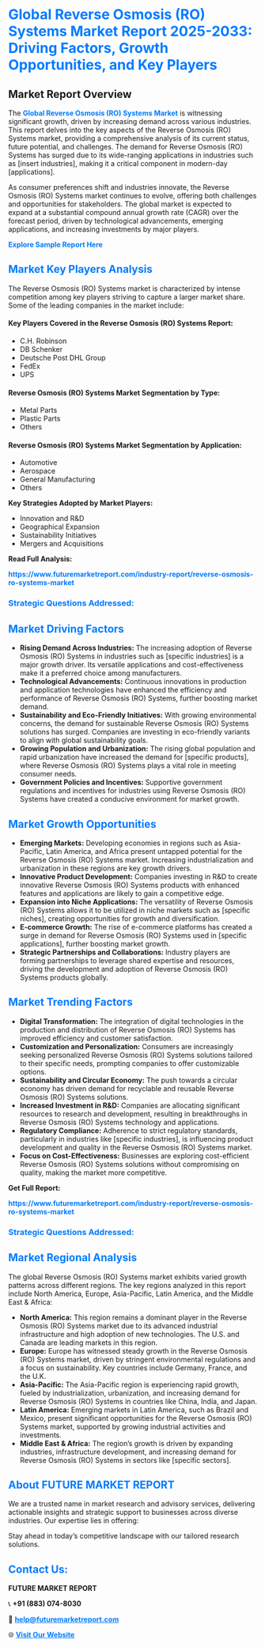 <h1 style="color: #007BFF;">Global Reverse Osmosis (RO) Systems Market Report 2025-2033: Driving Factors, Growth Opportunities, and Key Players</h1>

<section id="overview">
<h2>Market Report Overview</h2>
<p>The <a href="https://www.futuremarketreport.com/industry-report/reverse-osmosis-ro-systems-market" style="color: #007BFF; text-decoration: none;"><strong>Global Reverse Osmosis (RO) Systems Market</strong></a> is witnessing significant growth, driven by increasing demand across various industries. This report delves into the key aspects of the Reverse Osmosis (RO) Systems market, providing a comprehensive analysis of its current status, future potential, and challenges. The demand for Reverse Osmosis (RO) Systems has surged due to its wide-ranging applications in industries such as [insert industries], making it a critical component in modern-day [applications].</p>
<p>As consumer preferences shift and industries innovate, the Reverse Osmosis (RO) Systems market continues to evolve, offering both challenges and opportunities for stakeholders. The global market is expected to expand at a substantial compound annual growth rate (CAGR) over the forecast period, driven by technological advancements, emerging applications, and increasing investments by major players.</p>
</section>

<section id="overview">
<p><a href="https://www.futuremarketreport.com/request-sample/reportId=32224" style="color: #007BFF; text-decoration: none;"><strong>Explore Sample Report Here</strong></a></p>
</section>

<section id="key-players">
<h2 style="color: #007BFF;">Market Key Players Analysis</h2>
<p>The Reverse Osmosis (RO) Systems market is characterized by intense competition among key players striving to capture a larger market share. Some of the leading companies in the market include:</p>
<h4>Key Players Covered in the Reverse Osmosis (RO) Systems Report:</h4>
<ul><li>C.H. Robinson</li><li>DB Schenker</li><li>Deutsche Post DHL Group</li><li>FedEx</li><li>UPS</li></ul>
<h4>Reverse Osmosis (RO) Systems Market Segmentation by Type:</h4>
<ul><li>Metal Parts</li><li>Plastic Parts</li><li>Others</li></ul>

<h4>Reverse Osmosis (RO) Systems Market Segmentation by Application:</h4>
<ul><li>Automotive</li><li>Aerospace</li><li>General Manufacturing</li><li>Others</li></ul>
<p><strong>Key Strategies Adopted by Market Players:</strong></p>
<ul>
<li>Innovation and R&D</li>
<li>Geographical Expansion</li>
<li>Sustainability Initiatives</li>
<li>Mergers and Acquisitions</li>
</ul>
</section>

<section>
<p><strong>Read Full Analysis: </strong></p><a href="https://www.futuremarketreport.com/industry-report/reverse-osmosis-ro-systems-market" style="color: #007BFF; text-decoration: none;"><strong>https://www.futuremarketreport.com/industry-report/reverse-osmosis-ro-systems-market</strong></a>
<h3 style="color: #007BFF;">Strategic Questions Addressed:</h3>
</section>

<section id="driving-factors">
<h2 style="color: #007BFF;">Market Driving Factors</h2>
<ul>
<li><strong>Rising Demand Across Industries:</strong> The increasing adoption of Reverse Osmosis (RO) Systems in industries such as [specific industries] is a major growth driver. Its versatile applications and cost-effectiveness make it a preferred choice among manufacturers.</li>
<li><strong>Technological Advancements:</strong> Continuous innovations in production and application technologies have enhanced the efficiency and performance of Reverse Osmosis (RO) Systems, further boosting market demand.</li>
<li><strong>Sustainability and Eco-Friendly Initiatives:</strong> With growing environmental concerns, the demand for sustainable Reverse Osmosis (RO) Systems solutions has surged. Companies are investing in eco-friendly variants to align with global sustainability goals.</li>
<li><strong>Growing Population and Urbanization:</strong> The rising global population and rapid urbanization have increased the demand for [specific products], where Reverse Osmosis (RO) Systems plays a vital role in meeting consumer needs.</li>
<li><strong>Government Policies and Incentives:</strong> Supportive government regulations and incentives for industries using Reverse Osmosis (RO) Systems have created a conducive environment for market growth.</li>
</ul>
</section>

<section id="growth-opportunities">
<h2 style="color: #007BFF;">Market Growth Opportunities</h2>
<ul>
<li><strong>Emerging Markets:</strong> Developing economies in regions such as Asia-Pacific, Latin America, and Africa present untapped potential for the Reverse Osmosis (RO) Systems market. Increasing industrialization and urbanization in these regions are key growth drivers.</li>
<li><strong>Innovative Product Development:</strong> Companies investing in R&D to create innovative Reverse Osmosis (RO) Systems products with enhanced features and applications are likely to gain a competitive edge.</li>
<li><strong>Expansion into Niche Applications:</strong> The versatility of Reverse Osmosis (RO) Systems allows it to be utilized in niche markets such as [specific niches], creating opportunities for growth and diversification.</li>
<li><strong>E-commerce Growth:</strong> The rise of e-commerce platforms has created a surge in demand for Reverse Osmosis (RO) Systems used in [specific applications], further boosting market growth.</li>
<li><strong>Strategic Partnerships and Collaborations:</strong> Industry players are forming partnerships to leverage shared expertise and resources, driving the development and adoption of Reverse Osmosis (RO) Systems products globally.</li>
</ul>
</section>

<section id="trending-factors">
<h2 style="color: #007BFF;">Market Trending Factors</h2>
<ul>
<li><strong>Digital Transformation:</strong> The integration of digital technologies in the production and distribution of Reverse Osmosis (RO) Systems has improved efficiency and customer satisfaction.</li>
<li><strong>Customization and Personalization:</strong> Consumers are increasingly seeking personalized Reverse Osmosis (RO) Systems solutions tailored to their specific needs, prompting companies to offer customizable options.</li>
<li><strong>Sustainability and Circular Economy:</strong> The push towards a circular economy has driven demand for recyclable and reusable Reverse Osmosis (RO) Systems solutions.</li>
<li><strong>Increased Investment in R&D:</strong> Companies are allocating significant resources to research and development, resulting in breakthroughs in Reverse Osmosis (RO) Systems technology and applications.</li>
<li><strong>Regulatory Compliance:</strong> Adherence to strict regulatory standards, particularly in industries like [specific industries], is influencing product development and quality in the Reverse Osmosis (RO) Systems market.</li>
<li><strong>Focus on Cost-Effectiveness:</strong> Businesses are exploring cost-efficient Reverse Osmosis (RO) Systems solutions without compromising on quality, making the market more competitive.</li>
</ul>
</section>

<section>
<p><strong>Get Full Report: </strong></p><a href="https://www.futuremarketreport.com/industry-report/reverse-osmosis-ro-systems-market" style="color: #007BFF; text-decoration: none;"><strong>https://www.futuremarketreport.com/industry-report/reverse-osmosis-ro-systems-market</strong></a>
<h3 style="color: #007BFF;">Strategic Questions Addressed:</h3>
</section>


<section id="regional-analysis">
<h2 style="color: #007BFF;">Market Regional Analysis</h2>
<p>The global Reverse Osmosis (RO) Systems market exhibits varied growth patterns across different regions. The key regions analyzed in this report include North America, Europe, Asia-Pacific, Latin America, and the Middle East & Africa:</p>
<ul>
<li><strong>North America:</strong> This region remains a dominant player in the Reverse Osmosis (RO) Systems market due to its advanced industrial infrastructure and high adoption of new technologies. The U.S. and Canada are leading markets in this region.</li>
<li><strong>Europe:</strong> Europe has witnessed steady growth in the Reverse Osmosis (RO) Systems market, driven by stringent environmental regulations and a focus on sustainability. Key countries include Germany, France, and the U.K.</li>
<li><strong>Asia-Pacific:</strong> The Asia-Pacific region is experiencing rapid growth, fueled by industrialization, urbanization, and increasing demand for Reverse Osmosis (RO) Systems in countries like China, India, and Japan.</li>
<li><strong>Latin America:</strong> Emerging markets in Latin America, such as Brazil and Mexico, present significant opportunities for the Reverse Osmosis (RO) Systems market, supported by growing industrial activities and investments.</li>
<li><strong>Middle East & Africa:</strong> The region’s growth is driven by expanding industries, infrastructure development, and increasing demand for Reverse Osmosis (RO) Systems in sectors like [specific sectors].</li>
</ul>
</section>

<footer>
<h2 style="color: #007BFF;">About FUTURE MARKET REPORT</h2>
<p>We are a trusted name in market research and advisory services, delivering actionable insights and strategic support to businesses across diverse industries. Our expertise lies in offering:</p>

<p>Stay ahead in today’s competitive landscape with our tailored research solutions.</p>

<h2 style="color: #007BFF;">Contact Us:</h2>
<p><strong>FUTURE MARKET REPORT</strong></p>
<p>📞 <strong>+91 (883) 074-8030</strong></p>
<p>📧 <strong><a href="mailto:help@futuremarketreport.com" style="color: #007BFF;">help@futuremarketreport.com</a></strong></p>
<p>🌐 <strong><a href="https://www.futuremarketreport.com/" style="color: #007BFF;">Visit Our Website</a></strong></p>
</footer>